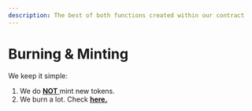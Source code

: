 ```yaml
---
description: The best of both functions created within our contract
---
```


# Burning & Minting

We keep it simple:

1. We do [**NOT** ](../../../../products/the-kuku-token/minting-policy.md)mint new tokens.
2. We burn a lot. Check [**here.**](../../../../products/the-kuku-token/burning-policy.md)
